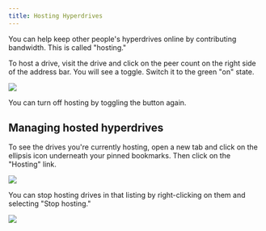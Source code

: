 ```yaml
---
title: Hosting Hyperdrives
---
```


You can help keep other people's hyperdrives online by contributing bandwidth. This is called "hosting."

To host a drive, visit the drive and click on the peer count on the right side of the address bar. You will see a toggle. Switch it to the green "on" state.

<img className="centered" src="/img/host-drive.png" />

You can turn off hosting by toggling the button again.

## Managing hosted hyperdrives

To see the drives you're currently hosting, open a new tab and click on the ellipsis icon underneath your pinned bookmarks. Then click on the "Hosting" link.

<img className="centered" src="/img/hosting-nav.png" />

You can stop hosting drives in that listing by right-clicking on them and selecting "Stop hosting."

<img className="centered" src="/img/stop-hosting.png" />
